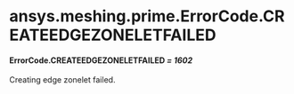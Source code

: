 # ansys.meshing.prime.ErrorCode.CREATEEDGEZONELETFAILED



#### ErrorCode.CREATEEDGEZONELETFAILED *= 1602*

Creating edge zonelet failed.

<!-- !! processed by numpydoc !! -->
